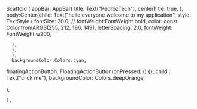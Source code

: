 Scaffold
    (
      appBar: AppBar(
        title: Text("PedrozTech"),
        centerTitle: true,
      ),
      body:Center(child:
       Text("hello everyone welcome to my application",
      style: TextStyle
      (
        fontSize: 20.0,
       // fontWeight:FontWeight.bold,
        color: const Color.fromARGB(255, 212, 196, 149),
        letterSpacing: 2.0,
        fontWeight: FontWeight.w200,

      ),
      ),
      ), 
      backgroundColor:Colors.cyan,
   floatingActionButton: FloatingActionButton(onPressed: () {},
   child : Text("click me"),
   backgroundColor: Colors.deepOrange,
  
   ),

    ),
